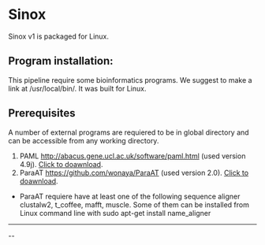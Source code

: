 # Sinox
Sinox v1 is packaged for Linux.

## Program installation:
This pipeline require some bioinformatics programs. We suggest to make a link at /usr/local/bin/. It was built for Linux.

## Prerequisites
A number of external programs are requiered to be in global directory and can be accessible from any working directory.
  1. PAML http://abacus.gene.ucl.ac.uk/software/paml.html  (used version 4.9j). [Click to doawnload](http://abacus.gene.ucl.ac.uk/software/paml4.9j.tgz).
  2. ParaAT https://github.com/wonaya/ParaAT (used version 2.0). [Click to doawnload](https://github.com/wonaya/ParaAT/archive/refs/heads/master.zip).
   - ParaAT requiere have at least one of the following sequence aligner clustalw2, t_coffee, mafft, muscle. Some of them can be installed from Linux command line with sudo apt-get install name_aligner

---

--


